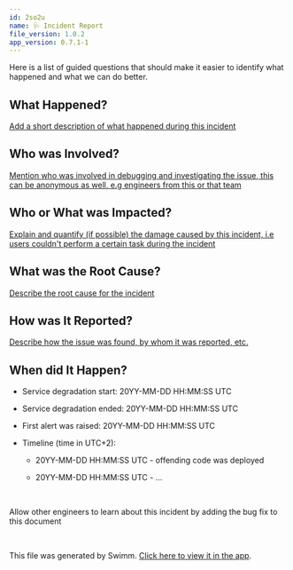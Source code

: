 ```yaml
---
id: 2so2u
name: 🩺 Incident Report
file_version: 1.0.2
app_version: 0.7.1-1
---
```


Here is a list of guided questions that should make it easier to identify what happened and what we can do better.

## What Happened?

[Add a short description of what happened during this incident](#text-placeholder-id-82cf)

## Who was Involved?

[Mention who was involved in debugging and investigating the issue, this can be anonymous as well, e.g engineers from this or that team](#text-placeholder-id-94b4)

## Who or What was Impacted?

[Explain and quantify (if possible) the damage caused by this incident, i.e users couldn't perform a certain task during the incident](#text-placeholder-id-82cf)

## What was the Root Cause?

[Describe the root cause for the incident](#text-placeholder-id-43b0)

## How was It Reported?

[Describe how the issue was found, by whom it was reported, etc.](#text-placeholder-id-8e10)

## When did It Happen?

*   Service degradation start: 20YY-MM-DD HH:MM:SS UTC
    
*   Service degradation ended: 20YY-MM-DD HH:MM:SS UTC
    
*   First alert was raised: 20YY-MM-DD HH:MM:SS UTC
    
*   Timeline (time in UTC+2):
    
    *   20YY-MM-DD HH:MM:SS UTC - offending code was deployed
        
    *   20YY-MM-DD HH:MM:SS UTC - ...

<br/>

<!-- TEMPLATE-swimm-snippet-placeholder -->
Allow other engineers to learn about this incident by adding the bug fix to this document

<br/>

This file was generated by Swimm. [Click here to view it in the app](https://app.swimm.io/repos/Z2l0aHViJTNBJTNBdGVtcGxhdGVzJTNBJTNBc3dpbW1pbw==/docs/2so2u).
